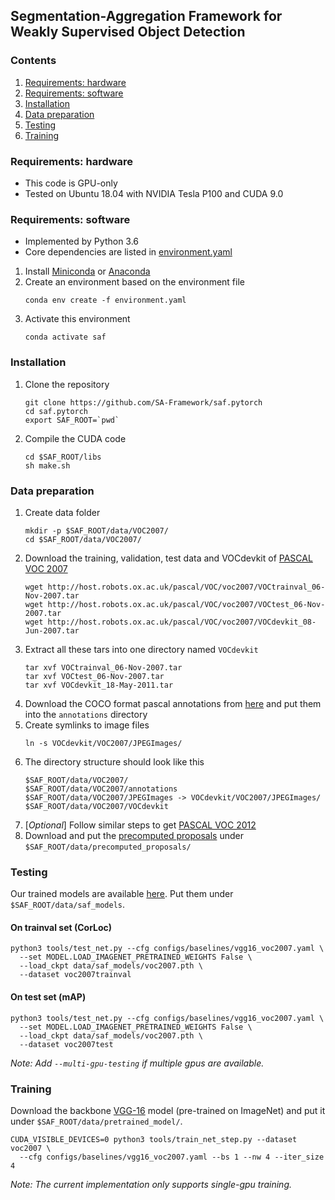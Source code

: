 ## Segmentation-Aggregation Framework for Weakly Supervised Object Detection


### Contents
1. [Requirements: hardware](#requirements-hardware)
2. [Requirements: software](#requirements-software)
3. [Installation](#installation)
4. [Data preparation](#data-preparation)
5. [Testing](#testing)
6. [Training](#training)


### Requirements: hardware

- This code is GPU-only
- Tested on Ubuntu 18.04 with NVIDIA Tesla P100 and CUDA 9.0


### Requirements: software

- Implemented by Python 3.6
- Core dependencies are listed in [environment.yaml](https://github.com/SA-Framework/saf.pytorch/blob/master/environment.yaml)

1. Install [Miniconda](https://docs.conda.io/en/latest/miniconda.html) or [Anaconda](https://www.anaconda.com/distribution/)
2. Create an environment based on the environment file
    ```shell
    conda env create -f environment.yaml
    ```
3. Activate this environment
   ```shell
   conda activate saf
   ```


### Installation

1. Clone the repository
    ```Shell
    git clone https://github.com/SA-Framework/saf.pytorch
    cd saf.pytorch
    export SAF_ROOT=`pwd`
    ```
2. Compile the CUDA code
    ```Shell
    cd $SAF_ROOT/libs
    sh make.sh
    ```


### Data preparation

1. Create data folder
    ```shell
    mkdir -p $SAF_ROOT/data/VOC2007/
    cd $SAF_ROOT/data/VOC2007/
    ```
2. Download the training, validation, test data and VOCdevkit of [PASCAL VOC 2007](http://host.robots.ox.ac.uk/pascal/VOC/voc2007/index.html)
    ```Shell
    wget http://host.robots.ox.ac.uk/pascal/VOC/voc2007/VOCtrainval_06-Nov-2007.tar
    wget http://host.robots.ox.ac.uk/pascal/VOC/voc2007/VOCtest_06-Nov-2007.tar
    wget http://host.robots.ox.ac.uk/pascal/VOC/voc2007/VOCdevkit_08-Jun-2007.tar
    ```
3. Extract all these tars into one directory named `VOCdevkit`
    ```Shell
    tar xvf VOCtrainval_06-Nov-2007.tar
    tar xvf VOCtest_06-Nov-2007.tar
    tar xvf VOCdevkit_18-May-2011.tar
    ```
4. Download the COCO format pascal annotations from [here](https://drive.google.com/open?id=1lkSho3e6WDuKovZIVs6TK_YE7BOQ7rOe) and put them into the `annotations` directory
5. Create symlinks to image files
    ```shell
    ln -s VOCdevkit/VOC2007/JPEGImages/
    ```
6. The directory structure should look like this
    ```Shell
    $SAF_ROOT/data/VOC2007/
    $SAF_ROOT/data/VOC2007/annotations
    $SAF_ROOT/data/VOC2007/JPEGImages -> VOCdevkit/VOC2007/JPEGImages/
    $SAF_ROOT/data/VOC2007/VOCdevkit        
    ```
7. [*Optional*] Follow similar steps to get [PASCAL VOC 2012](http://host.robots.ox.ac.uk/pascal/VOC/voc2012/)
8. Download and put the [precomputed proposals](https://drive.google.com/drive/folders/1YIYA8wwUMwJyGsY-TP3u20x0Jquk5kFL?usp=sharing) under `$SAF_ROOT/data/precomputed_proposals/`


### Testing

Our trained models are available [here](). Put them under `$SAF_ROOT/data/saf_models`.

#### On trainval set (CorLoc)

  ```shell
  python3 tools/test_net.py --cfg configs/baselines/vgg16_voc2007.yaml \
    --set MODEL.LOAD_IMAGENET_PRETRAINED_WEIGHTS False \
    --load_ckpt data/saf_models/voc2007.pth \
    --dataset voc2007trainval
  ```

#### On test set (mAP)
  ```Shell
  python3 tools/test_net.py --cfg configs/baselines/vgg16_voc2007.yaml \
    --set MODEL.LOAD_IMAGENET_PRETRAINED_WEIGHTS False \
    --load_ckpt data/saf_models/voc2007.pth \
    --dataset voc2007test
  ```
    
*Note: Add `--multi-gpu-testing` if multiple gpus are available.*


### Training 

  Download the backbone [VGG-16](https://drive.google.com/open?id=1wdZMGU5Vtna__AxsgDD8XHb6MhW0l5dg) model (pre-trained on ImageNet) and put it under `$SAF_ROOT/data/pretrained_model/`.
  ```Shell
  CUDA_VISIBLE_DEVICES=0 python3 tools/train_net_step.py --dataset voc2007 \
    --cfg configs/baselines/vgg16_voc2007.yaml --bs 1 --nw 4 --iter_size 4
  ```
  
*Note: The current implementation only supports single-gpu training.*
